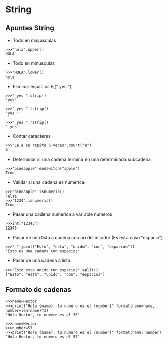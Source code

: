 # String

## Apuntes String

- Todo en mayusculas
```
>>>"hola".upper()
HOLA
```
- Todo en minusculas
```
>>>"HOLA".lower()
hola
```
- Eliminar espacios Ej(" yes ")

```
>>>" yes ".strip()
'yes'

>>>" yes ".lstrip()
'yes '

>>>" yes ".rstrip()
' yes'
```

- Contar caracteres
```
>>>"La e se repite 6 veces".count("e")
6
```
- Determinar si una cadena termina en una determinada subcadena
```
>>>"pineapple".endswitch("apple")
True
```
- Validar si una cadena es numerica
```
>>>"pineapple".isnumeric()
False
>>>"1234".isnumeric()
True
```
- Pasar una cadena numerica a variable numeros
```
>>>int("12345")
12345
```
- Pasar de una lista a cadena con un delimitador (Es esta caso "espacio")
```
>>>" ".join(["Esto", "esta", "unido", "con", "espacios"])
'Esto es una cadena con espacios'
```
- Pasar de una cadena a lista
```
>>>"Esto esta unido con espacios".split()
["Esto", "esta", "unido", "con", "espacios"]
```

## Formato de cadenas

```
>>>name=Hector
>>>print("Hola {name}, tu numero es el {number}".format(name=name, number=len(name)*3)
'Hola Hector, tu numero es el 35'

>>>name=Hector
>>>number=57
>>>print("Hola {name}, tu numero es el {number}".format(name, number)
'Hola Hector, tu numero es el 57'
```
